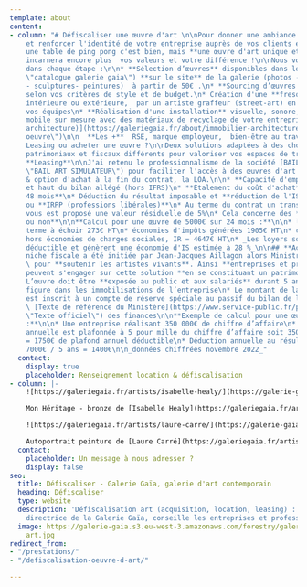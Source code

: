 ```yaml
---
template: about
content:
- column: "# Défiscaliser une œuvre d'art \n\nPour donner une ambiance chaleureuse
    et renforcer l'identité de votre entreprise auprès de vos clients et collaborateurs
    une table de ping pong c'est bien, mais **une œuvre d'art unique et originale**
    incarnera encore plus  vos valeurs et votre différence !\n\nNous vous accompagnons
    dans chaque étape :\n\n* **Sélection d’œuvres** disponibles dans le [**catalogue**](https://galeriegaia.fr/catalogue/
    \"catalogue galerie gaia\") **sur le site** de la galerie (photos - sérigraphies
    - sculptures- peintures)  à partir de 50€ .\n* **Sourcing d’œuvres spécifiques**
    selon vos critères de style et de budget.\n* Création d'une **fresque murale**
    intérieure ou extérieure,  par un artiste graffeur (street-art) en faisant participer
    vos équipes\n* **Réalisation d'une installation** visuelle, sonore, lumineuse,
    mobile sur mesure avec des matériaux de recyclage de votre entreprise...([rubrique
    architecture)](https://galeriegaia.fr/about/immobilier-architecture/ \"conception
    oeuvre\")\n\n  **Les +**  RSE, marque employeur,  bien-être au travail , créativité\n\n##
    Leasing ou acheter une œuvre ?\n\nDeux solutions adaptées à des choix stratégiques
    patrimoniaux et fiscaux différents pour valoriser vos espaces de travail.\n\n##
    **Leasing**\n\nJ'ai retenu le professionnalisme de la société [BAIL ART,](https://bail-art.com/financement/
    \"BAIL ART SIMULATEUR\") pour faciliter l'accès à des œuvres d'art avec la location
    & option d'achat à la fin du contrat, la LOA.\n\n* **Capacité d'emprunt** préservée
    et haut du bilan allégé (hors IFRS)\n* **Étalement du coût d'achat** de **13 à
    48 mois**\n* Déduction du résultat imposable et **réduction de l'IS (entreprises)**
    ou **IRPP (professions libérales)**\n* Au terme du contrat un transfert de propriété
    vous est proposé une valeur résiduelle de 5%\n* Cela concerne des **artistes vivants
    ou non**\n\n**Calcul pour une œuvre de 5000€ sur 24 mois :**\n\n* loyer mensuel
    terme à échoir 273€ HT\n* économies d'impôts générées 1905€ HT\n* coût global
    hors économies de charges sociales, IR = 4647€ HT\n* _Les loyers sont une charge
    déductible et génèrent une économie d'IS estimée à 28 %_\n\n## **Achat en défiscalisation**\n\nCette
    niche fiscale a été initiée par Jean-Jacques Aillagon alors Ministre de la Culture
    \ pour **soutenir les artistes vivants**. Ainsi **entreprises et professions libérales**
    peuvent s'engager sur cette solution **en se constituant un patrimoine.**\n\n*
    L’œuvre doit être **exposée au public et aux salariés** durant 5 ans\n* L’œuvre
    figure dans les immobilisations de l’entreprise\n* Le montant de la déduction
    est inscrit à un compte de réserve spéciale au passif du bilan de la société.\n\n
    \ [Texte de référence du Ministère](https://www.service-public.fr/professionnels-entreprises/vosdroits/F32914
    \"Texte officiel\") des finances\n\n**Exemple de calcul pour une œuvre de 7000€
    :**\n\n* Une entreprise réalisant 350 000€ de chiffre d’affaire\n* La déduction
    annuelle est plafonnée à 5 pour mille du chiffre d’affaire soit 350 000 x 0,005
    = 1750€ de plafond annuel déductible\n* Déduction annuelle au résultat fiscal
    7000€ / 5 ans = 1400€\n\n_données chiffrées novembre 2022_"
  contact:
    display: true
    placeholder: Renseignement location & défiscalisation
- column: |-
    ![https://galeriegaia.fr/artists/isabelle-healy/](https://galerie-gaia.s3.eu-west-3.amazonaws.com/forestry/galerie-gaia-isabelle-healy-notre heritage seul.png "ISABELLE HEALY DEFISCALISATION OEUVRE ART")

    Mon Héritage - bronze de [Isabelle Healy](https://galeriegaia.fr/artists/isabelle-healy/ "isabelle healy")

    ![https://galeriegaia.fr/artists/laure-carre/](https://galerie-gaia.s3.eu-west-3.amazonaws.com/forestry/galerie-gaia-cosentino-laure carre rose.jpg "LAURE CARRE COSENTINO PARIS")

    Autoportrait peinture de [Laure Carré](https://galeriegaia.fr/artists/laure-carre/ "laure carré") - Showroom Cosentino Paris
  contact:
    placeholder: Un message à nous adresser ?
    display: false
seo:
  title: Défiscaliser - Galerie Gaïa, galerie d'art contemporain
  heading: Défiscaliser
  type: website
  description: 'Défiscalisation art (acquisition, location, leasing) : Elisabeth Givre,
    directrice de la Galerie Gaïa, conseille les entreprises et professions libérales.'
  image: https://galerie-gaia.s3.eu-west-3.amazonaws.com/forestry/galeriegaia-defiscalisation-location-leasing
    art.jpg
redirect_from:
- "/prestations/"
- "/defiscalisation-oeuvre-d-art/"

---
```

